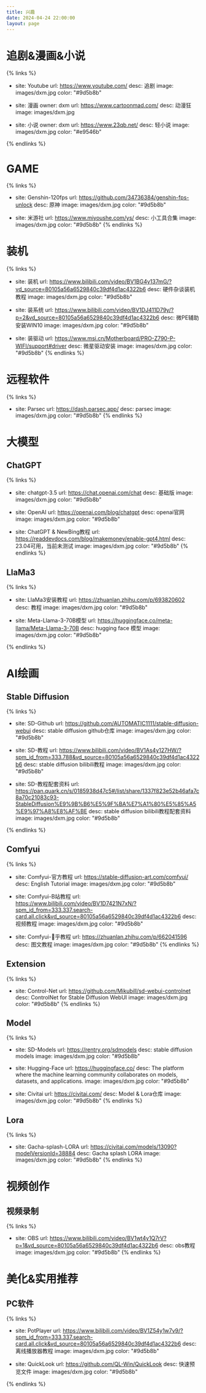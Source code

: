 ```yaml
---
title: 兴趣
date: 2024-04-24 22:00:00
layout: page
---
```


# 追剧&漫画&小说
{% links %}
- site: Youtube
  url: https://www.youtube.com/
  desc: 追剧
  image: images/dxm.jpg
  color: "#9d5b8b"

- site: 漫画
  owner: dxm
  url: https://www.cartoonmad.com/
  desc: 动漫狂
  image: images/dxm.jpg

- site: 小说
  owner: dxm
  url: https://www.23qb.net/
  desc: 轻小说
  image: images/dxm.jpg
  color: "#e9546b"

{% endlinks %}

# GAME
{% links %}
- site: Genshin-120fps
  url: https://github.com/34736384/genshin-fps-unlock
  desc: 原神
  image: images/dxm.jpg
  color: "#9d5b8b"

- site: 米游社
  url: https://www.miyoushe.com/ys/
  desc: 小工具合集
  image: images/dxm.jpg
  color: "#9d5b8b"
{% endlinks %}

# 装机
{% links %}
- site: 装机
  url: https://www.bilibili.com/video/BV1BG4y137mG/?vd_source=80105a56a6529840c39df4d1ac4322b6
  desc: 硬件杂谈装机教程
  image: images/dxm.jpg
  color: "#9d5b8b"

- site: 装系统
  url: https://www.bilibili.com/video/BV1DJ411D79y/?p=2&vd_source=80105a56a6529840c39df4d1ac4322b6
  desc: 微PE辅助安装WIN10
  image: images/dxm.jpg
  color: "#9d5b8b"

- site: 装驱动
  url: https://www.msi.cn/Motherboard/PRO-Z790-P-WIFI/support#driver
  desc: 微星驱动安装
  image: images/dxm.jpg
  color: "#9d5b8b"
{% endlinks %}

# 远程软件
{% links %}
- site: Parsec
  url: https://dash.parsec.app/
  desc: parsec
  image: images/dxm.jpg
  color: "#9d5b8b"
{% endlinks %}

# 大模型
## ChatGPT
{% links %}
- site: chatgpt-3.5
  url: https://chat.openai.com/chat
  desc: 基础版
  image: images/dxm.jpg
  color: "#9d5b8b"

- site: OpenAI
  url: https://openai.com/blog/chatgpt
  desc: openai官网
  image: images/dxm.jpg
  color: "#9d5b8b"

- site: ChatGPT & NewBing教程
  url: https://readdevdocs.com/blog/makemoney/enable-gpt4.html
  desc: 23.04可用，当前未测试
  image: images/dxm.jpg
  color: "#9d5b8b"
{% endlinks %}

## LlaMa3
{% links %}
- site: LlaMa3安装教程
  url: https://zhuanlan.zhihu.com/p/693820602
  desc: 教程
  image: images/dxm.jpg
  color: "#9d5b8b"

- site: Meta-Llama-3-70B模型
  url: https://huggingface.co/meta-llama/Meta-Llama-3-70B
  desc: hugging face 模型
  image: images/dxm.jpg
  color: "#9d5b8b"

{% endlinks %}




# AI绘画
## Stable Diffusion
{% links %}
- site: SD-Github
  url: https://github.com/AUTOMATIC1111/stable-diffusion-webui
  desc: stable diffusion github仓库
  image: images/dxm.jpg
  color: "#9d5b8b"

- site: SD-教程
  url: https://www.bilibili.com/video/BV1As4y127HW/?spm_id_from=333.788&vd_source=80105a56a6529840c39df4d1ac4322b6
  desc: stable diffusion bilibili教程
  image: images/dxm.jpg
  color: "#9d5b8b"

- site: SD-教程配套资料
  url: https://pan.quark.cn/s/0185938d47c5#/list/share/1337f823e52b46afa7c8a70c21083c93-StableDiffusion%E9%9B%B6%E5%9F%BA%E7%A1%80%E5%85%A5%E9%97%A8%E8%AF%BE
  desc: stable diffusion bilibili教程配套资料
  image: images/dxm.jpg
  color: "#9d5b8b"

{% endlinks %}



## Comfyui
{% links %}
- site: Comfyui-官方教程
  url: https://stable-diffusion-art.com/comfyui/
  desc: English Tutorial
  image: images/dxm.jpg
  color: "#9d5b8b"

- site: Comfyui-B站教程
  url: https://www.bilibili.com/video/BV1D7421N7xN/?spm_id_from=333.337.search-card.all.click&vd_source=80105a56a6529840c39df4d1ac4322b6
  desc: 视频教程
  image: images/dxm.jpg
  color: "#9d5b8b"

- site: Comfyui-🐶乎教程
  url: https://zhuanlan.zhihu.com/p/662041596
  desc: 图文教程
  image: images/dxm.jpg
  color: "#9d5b8b"
{% endlinks %}

## Extension
{% links %}
- site: Control-Net
  url: https://github.com/Mikubill/sd-webui-controlnet
  desc: ControlNet for Stable Diffusion WebUI
  image: images/dxm.jpg
  color: "#9d5b8b"
{% endlinks %}


## Model
{% links %}
- site: SD-Models
  url: https://rentry.org/sdmodels
  desc: stable diffusion models
  image: images/dxm.jpg
  color: "#9d5b8b"

- site: Hugging-Face
  url: https://huggingface.co/
  desc: The platform where the machine learning community collaborates on models, datasets, and applications.
  image: images/dxm.jpg
  color: "#9d5b8b"

- site: Civitai
  url: https://civitai.com/
  desc: Model & Lora仓库
  image: images/dxm.jpg
  color: "#9d5b8b"
{% endlinks %}

## Lora
{% links %}
- site: Gacha-splash-LORA
  url: https://civitai.com/models/13090?modelVersionId=38884
  desc: Gacha splash LORA
  image: images/dxm.jpg
  color: "#9d5b8b"
{% endlinks %}


# 视频创作
## 视频录制
{% links %}
- site: OBS
  url: https://www.bilibili.com/video/BV1wt4y1Q7rV?p=1&vd_source=80105a56a6529840c39df4d1ac4322b6
  desc: obs教程
  image: images/dxm.jpg
  color: "#9d5b8b"
{% endlinks %}


# 美化&实用推荐
## PC软件
{% links %}
- site: PotPlayer
  url: https://www.bilibili.com/video/BV1Z54y1w7v9/?spm_id_from=333.337.search-card.all.click&vd_source=80105a56a6529840c39df4d1ac4322b6
  desc: 离线播放器教程
  image: images/dxm.jpg
  color: "#9d5b8b"

- site: QuickLook
  url: https://github.com/QL-Win/QuickLook
  desc: 快速预览文件
  image: images/dxm.jpg
  color: "#9d5b8b"

{% endlinks %}


